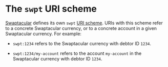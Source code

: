 The `swpt` URI scheme
=====================

[Swaptacular] defines its own `swpt` [URI scheme]. URIs with this
scheme refer to a concrete Swaptacular currency, or to a concrete
account in a given Swaptacular currency. For example:

* `swpt:1234` refers to the Swaptacular currency with debtor ID
  `1234`.

* `swpt:1234/my-account` refers to the account `my-account` in the
  Swaptacular currency with debtor ID `1234`.


[Swaptacular]: https://swaptacular.github.io/overview
[URI scheme]: https://en.wikipedia.org/wiki/Uniform_Resource_Identifier#Syntax
